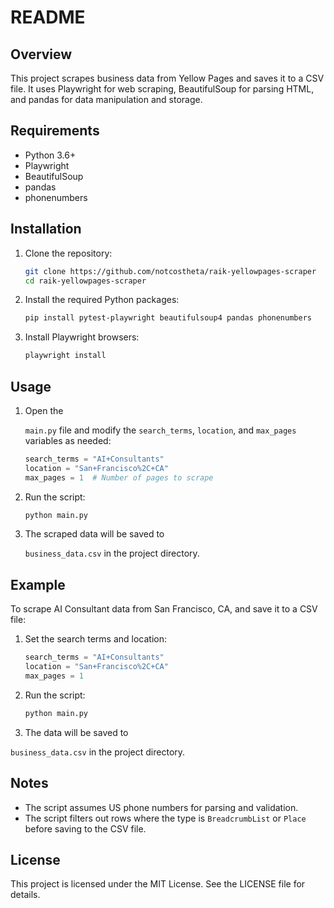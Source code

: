 # README

## Overview

This project scrapes business data from Yellow Pages and saves it to a CSV file. It uses Playwright for web scraping, BeautifulSoup for parsing HTML, and pandas for data manipulation and storage.

## Requirements

- Python 3.6+
- Playwright
- BeautifulSoup
- pandas
- phonenumbers

## Installation

1. Clone the repository:
    ```sh
    git clone https://github.com/notcostheta/raik-yellowpages-scraper
    cd raik-yellowpages-scraper
    ```

2. Install the required Python packages:
    ```sh
    pip install pytest-playwright beautifulsoup4 pandas phonenumbers
    ```

3. Install Playwright browsers:
    ```sh
    playwright install
    ```

## Usage

1. Open the 

    `main.py` file and modify the `search_terms`, `location`, and `max_pages` variables as needed:

    ```python
    search_terms = "AI+Consultants"
    location = "San+Francisco%2C+CA"
    max_pages = 1  # Number of pages to scrape
    ```

2. Run the script:
    ```sh
    python main.py
    ```

3. The scraped data will be saved to 

   `business_data.csv` in the project directory.

## Example

To scrape AI Consultant data from San Francisco, CA, and save it to a CSV file:

1. Set the search terms and location:
    ```python
    search_terms = "AI+Consultants"
    location = "San+Francisco%2C+CA"
    max_pages = 1
    ```

2. Run the script:
    ```sh
    python main.py
    ```

3. The data will be saved to 

`business_data.csv` in the project directory.

## Notes

- The script assumes US phone numbers for parsing and validation.
- The script filters out rows where the type is `BreadcrumbList` or `Place` before saving to the CSV file.

## License

This project is licensed under the MIT License. See the LICENSE file for details.